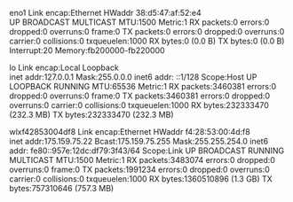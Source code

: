 eno1      Link encap:Ethernet  HWaddr 38:d5:47:af:52:e4  
          UP BROADCAST MULTICAST  MTU:1500  Metric:1
          RX packets:0 errors:0 dropped:0 overruns:0 frame:0
          TX packets:0 errors:0 dropped:0 overruns:0 carrier:0
          collisions:0 txqueuelen:1000 
          RX bytes:0 (0.0 B)  TX bytes:0 (0.0 B)
          Interrupt:20 Memory:fb200000-fb220000 

lo        Link encap:Local Loopback  
          inet addr:127.0.0.1  Mask:255.0.0.0
          inet6 addr: ::1/128 Scope:Host
          UP LOOPBACK RUNNING  MTU:65536  Metric:1
          RX packets:3460381 errors:0 dropped:0 overruns:0 frame:0
          TX packets:3460381 errors:0 dropped:0 overruns:0 carrier:0
          collisions:0 txqueuelen:1000 
          RX bytes:232333470 (232.3 MB)  TX bytes:232333470 (232.3 MB)

wlxf42853004df8 Link encap:Ethernet  HWaddr f4:28:53:00:4d:f8  
          inet addr:175.159.75.22  Bcast:175.159.75.255  Mask:255.255.254.0
          inet6 addr: fe80::957e:12dc:df79:3f43/64 Scope:Link
          UP BROADCAST RUNNING MULTICAST  MTU:1500  Metric:1
          RX packets:3483074 errors:0 dropped:0 overruns:0 frame:0
          TX packets:1991234 errors:0 dropped:0 overruns:0 carrier:0
          collisions:0 txqueuelen:1000 
          RX bytes:1360510896 (1.3 GB)  TX bytes:757310646 (757.3 MB)

